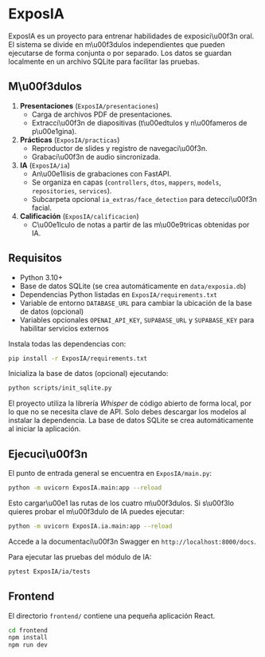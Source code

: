 # ExposIA

ExposIA es un proyecto para entrenar habilidades de exposici\u00f3n oral. El sistema se divide en m\u00f3dulos independientes que pueden ejecutarse de forma conjunta o por separado.
Los datos se guardan localmente en un archivo SQLite para facilitar las pruebas.
## M\u00f3dulos

1. **Presentaciones** (`ExposIA/presentaciones`)
   - Carga de archivos PDF de presentaciones.
   - Extracci\u00f3n de diapositivas (t\u00edtulos y n\u00fameros de p\u00e1gina).
2. **Prácticas** (`ExposIA/practicas`)
   - Reproductor de slides y registro de navegaci\u00f3n.
   - Grabaci\u00f3n de audio sincronizada.
3. **IA** (`ExposIA/ia`)
   - An\u00e1lisis de grabaciones con FastAPI.
   - Se organiza en capas (`controllers`, `dtos`, `mappers`, `models`, `repositories`, `services`).
   - Subcarpeta opcional `ia_extras/face_detection` para detecci\u00f3n facial.
4. **Calificación** (`ExposIA/calificacion`)
   - C\u00e1lculo de notas a partir de las m\u00e9tricas obtenidas por IA.

## Requisitos

- Python 3.10+
- Base de datos SQLite (se crea automáticamente en `data/exposia.db`)
- Dependencias Python listadas en `ExposIA/requirements.txt`
- Variable de entorno `DATABASE_URL` para cambiar la ubicación de la base de datos (opcional)
- Variables opcionales `OPENAI_API_KEY`, `SUPABASE_URL` y `SUPABASE_KEY` para habilitar servicios externos

Instala todas las dependencias con:

```bash
pip install -r ExposIA/requirements.txt
```
Inicializa la base de datos (opcional) ejecutando:

```bash
python scripts/init_sqlite.py
```

El proyecto utiliza la librería *Whisper* de código abierto de forma local, por
lo que no se necesita clave de API. Solo debes descargar los modelos al
instalar la dependencia. La base de datos SQLite se crea automáticamente al
iniciar la aplicación.

## Ejecuci\u00f3n

El punto de entrada general se encuentra en `ExposIA/main.py`:

```bash
python -m uvicorn ExposIA.main:app --reload
```

Esto cargar\u00e1 las rutas de los cuatro m\u00f3dulos. Si s\u00f3lo quieres probar el m\u00f3dulo de IA puedes ejecutar:

```bash
python -m uvicorn ExposIA.ia.main:app --reload
```

Accede a la documentaci\u00f3n Swagger en `http://localhost:8000/docs`.

Para ejecutar las pruebas del módulo de IA:

```bash
pytest ExposIA/ia/tests
```

## Frontend

El directorio `frontend/` contiene una pequeña aplicación React.

```bash
cd frontend
npm install
npm run dev
```
